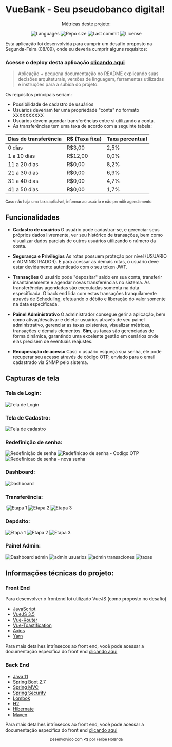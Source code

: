 # VueBank - Seu pseudobanco digital!

<center>
		<p align="center">Métricas deste projeto:</p>
	<p align="center">
    <img src="https://img.shields.io/github/languages/count/Felipe-Holanda/transferencia?color=%2304D361" alt="Languages" />
    <img src="https://img.shields.io/github/repo-size/Felipe-Holanda/transferencia" alt="Repo size" />
    <img src="https://img.shields.io/github/last-commit/Felipe-Holanda/transferencia" alt="Last commit" />
    <img src="https://img.shields.io/github/license/Felipe-Holanda/transferencia" alt="License" />
		</p>
</center>

Esta aplicação foi desenvolvida para cumprir um desafio proposto na Segunda-Feira (08/09), onde eu deveria cumprir alguns requisitos:

### Acesse o deploy desta aplicação [clicando aqui](https://vuebank.vercel.app/)

> Aplicação + pequena documentação no README explicando suas decisões arquiteturais, versões de linguagem, ferramentas utilizadas e instruções para a subida do projeto.
 
Os requisitos principais seriam:
- Possibilidade de cadastro de usuários
- Usuários deveriam ter uma propriedade "conta" no formato XXXXXXXXXX
- Usuários devem agendar transferências entre si utilizando a conta.
- As transferências tem uma taxa de acordo com a seguinte tabela:

|Dias de transferência| R$ (Taxa fixa) | Taxa percentual
|--|--|--|
| 0 dias | R$3,00 | 2,5% 
| 1 a 10 dias | R$12,00 | 0,0% 
| 11 a 20 dias | R$0,00 | 8,2%
| 21 a 30 dias | R$0,00 | 6,9%
| 31 a 40 dias | R$0,00 | 4,7%
| 41 a 50 dias | R$0,00 | 1,7%

<small>Caso não haja uma taxa aplicável, informar ao usuário e não permitir agendamento.</small>

## Funcionalidades

- <b> Cadastro de usuários </b>
O usuário pode cadastrar-se, e gerenciar seus próprios dados livremente, ver seu histórico de transações, bem como visualizar dados parciais de outros usuários utilizando o número da conta.
- <b> Segurança e Privilégios</b>
As rotas possuem proteção por nível (USUARIO e ADMINISTRADOR). E para acessar as demais rotas, o usuário deve estar devidamente autenticado com o seu token JWT.
- <b> Transações </b>
O usuário pode "depositar" saldo em sua conta, transferir insantâneamente e agendar novas transferências no sistema. As transferências agendadas são executadas somenta na data especificada. O back end lida com estas transações tranquilamente através de Scheduling, efetuando o débito e liberação do valor somente na data especificada.
- <b> Painel Administrativo </b>
O administrador consegue gerir a aplicação, bem como ativar/desativar e deletar usuários através de seu painel administrativo, gerenciar as taxas existentes, visualizar métricas, transações e demais elementos. <b>Sim</b>, as taxas são gerenciadas de forma dinâmica, garantindo uma excelente gestão em cenários onde elas precisem de eventuais reajustes.

- <b> Recuperação de acesso </b>
Caso o usuário esqueça sua senha, ele pode recuperar seu acesso através de código OTP, enviado para o email cadastrado via SNMP pelo sistema.

## Capturas de tela

### Tela de Login:
![Tela de Login](https://img001.prntscr.com/file/img001/1-sV527bTwu3NtGpfqjhgw.png)
### Tela de Cadastro:
![Tela de cadastro](https://img001.prntscr.com/file/img001/DbYv9TQVTJCvqG-PPWdd0Q.png)
### Redefinição de senha:
![Redefinição de senha](https://img001.prntscr.com/file/img001/1CGIiJzTQeSZWdCVoabk6A.png)
![Redefinicao de senha - Codigo OTP](https://img001.prntscr.com/file/img001/d6gkXnOqQH6m6gXOB5U1kw.png)
![Redefinicao de senha - nova senha](https://img001.prntscr.com/file/img001/NEYUqC0DSVG1rtHE1_ZxWQ.png)
### Dashboard:
![Dashboard](https://img001.prntscr.com/file/img001/i5hgoNgiQjmfBt-GeXrDqw.png)
### Transferência:
!![Etapa 1](https://img001.prntscr.com/file/img001/d0r3vCB9SNm3bu4emyj47w.png)
![Etapa 2](https://img001.prntscr.com/file/img001/x95yv35IRgGz1U7v-7mYvg.png)
![Etapa 3](https://img001.prntscr.com/file/img001/iysaFq-tQri0y4pP68UuPA.png)
### Depósito:
![Etapa 1](https://img001.prntscr.com/file/img001/6rWFenLDQEOEC2Dp6KsZcQ.png)
![Etapa 2](https://img001.prntscr.com/file/img001/8p8uystQQGaaX6FZSXjyDQ.png)
![Etapa 3](https://img001.prntscr.com/file/img001/8EqnBrm_T4Svh5AWOe57uw.png)
### Painel Admin:
![Dashboard admin](https://img001.prntscr.com/file/img001/vmHnvMlhQPmP-QM_dPtBzw.png)
![admin usuarios](https://img001.prntscr.com/file/img001/O54yksKGQIaOoldlW1r4TQ.png)
![admin transaciones](https://img001.prntscr.com/file/img001/h-Q16bETRtChU1uD8Uc9Cg.png)
![taxas](https://img001.prntscr.com/file/img001/nNjyncb-Rbeiz7ilXSvMow.png)


## Informações técnicas do projeto:

### Front End
Para desenvolver o frontend foi utilizado VueJS (como proposto no desafio) 
- [JavaScript](https://developer.mozilla.org/pt-BR/docs/Web/JavaScript)
- [VueJS 3.5](https://vuejs.org/)
- [Vue-Router](https://router.vuejs.org/)
- [Vue-Toastification](https://vue-toastification.maronato.dev/)
- [Axios](https://axios-http.com/ptbr/docs/intro)
- [Yarn](https://yarnpkg.com/)

Para mais detalhes intrínsecos ao front end, você pode acessar a documentação específica do front end [clicando aqui](https://github.com/Felipe-Holanda/transferencia/tree/main/frontend)

### Back End
- [Java 11](https://www.oracle.com/br/java/technologies/javase/jdk11-archive-downloads.html)
- [Spring Boot 2.7](https://spring.io/blog/2023/11/23/spring-boot-2-7-18-available-now)
- [Spring MVC]()
- [Spring Security](https://spring.io/projects/spring-security)
- [Lombok](https://projectlombok.org/)
- [H2]()
- [Hibernate](https://hibernate.org/)
- [Maven](https://maven.apache.org/)

Para mais detalhes intrínsecos ao front end, você pode acessar a documentação específica do front end [clicando aqui](https://github.com/Felipe-Holanda/transferencia/tree/main/backend)

<center>
<small>Desenvolvido com <b><3</b> por Felipe Holanda</small>
</center>
